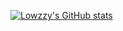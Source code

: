 [![Lowzzy's GitHub stats](https://github-readme-stats.vercel.app/api?username=lowzzy)](https://github.com/lowzzy/lowzzy)

